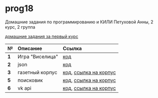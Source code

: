 # prog18
Домашние задания по программированию и КИЛИ Петуховой Анны, 2 курс, 2 группа

[домашние задания за первый курс](https://github.com/aapetukhova/alfeya)

**№**|**Описание**|**Ссылка**
---|:---|:---
**1**|Игра "Виселица"|[код](https://github.com/aapetukhova/prog18/blob/master/homeworks/hw1/hw1.ipynb)
**2**|json|[код](https://github.com/aapetukhova/prog18/blob/master/homeworks/hw2/hw2.ipynb)
**3**|газетный корпус|[код](https://github.com/aapetukhova/prog18/blob/master/homeworks/hw3/the%20beginning.ipynb), [ссылка на корпус](https://drive.google.com/file/d/180atAWxWglC0CU1WWu5e0QVgcMA1KLXj/view?usp=sharing)
**5**|поисковик|[код](https://github.com/aapetukhova/prog18/blob/master/homeworks/hw5/hw5.py), [ссылка на корпус](https://drive.google.com/file/d/1vyg3z7Svt_IRhVELUx-6-ueFtzm7UK10/view?usp=sharing)
**6**|vk api|[код](https://github.com/aapetukhova/prog18/blob/master/homeworks/HW6_to_check.ipynb), [ссылка на корпус](https://drive.google.com/drive/folders/1UZ1Fh4w-GeCW6NYmPMV5dTbiHnPMzSJ1?usp=sharing)
